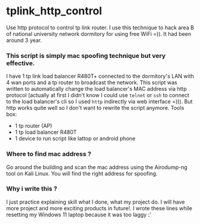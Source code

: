 # tplink_http_control
Use http protocol to control tp link router. I use this technique to hack area B of national university network dormitory for using free WiFi =)). It had been around 3 year.
### This script is simply mac spoofing technique but very effective.
I have 1 tp link load balancer R480T+ connected to the dormitory's LAN with 4 wan ports and a tp router to broadcast the network. This script was written to automatically change the load balancer's MAC address via http protocol (actually at first I didn't know I could use `telnet` or `ssh` to connect to the load balancer's cli so I used `http` indirectly via web interface =))). But http works quite well so I don't want to rewrite the script anymore.
Tools box:
- 1 tp router (AP)
- 1 tp load balancer R480T
- 1 device to run script like lattop or android phone
### Where to find mac address ?
Go around the building and scan the mac address using the Airodump-ng tool on Kali Linux. You will find the right address for spoofing.
### Why i write this ?
I just practice explaining skill what I done, what my project do. I will have more project and more exciting products in future!. I wrote these lines while resetting my Windows 11 laptop because it was too laggy :'
